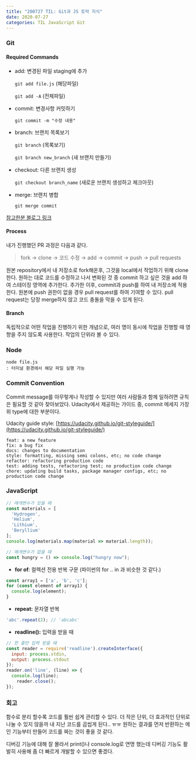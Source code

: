 ```yaml
---
title: "200727 TIL: Git과 JS 토막 지식"
date: 2020-07-27
categories: TIL JavaScript Git
---
```


### Git


#### Required Commands

- add: 변경된 파일 staging에 추가

    `git add file.js` (해당파일)

    `git add -A` (전체파일)

- commit: 변경사항 커밋하기

    `git commit -m "수정 내용"`

- branch: 브랜치 목록보기

    `git branch` (목록보기)

    `git branch new_branch` (새 브랜치 만들기)

- checkout: 다른 브랜치 생성

    `git checkout branch_name` (새로운 브랜치 생성하고 체크아웃)

- merge: 브랜치 병합

    `git merge commit`

[참고한분 블로그 링크](https://medium.com/@joongwon/git-git-%EB%AA%85%EB%A0%B9%EC%96%B4-%EC%A0%95%EB%A6%AC-c25b421ecdbd)


#### Process


내가 진행했던 PR 과정은 다음과 같다.


> fork → clone → 코드 수정 → add → commit → push → pull requests

원본 repository에서 내 저장소로 fork해온후, 그것을 local에서 작업하기 위해 clone한다.
원하는 대로 코드를 수정하고 나서 변화된 것 중 commit 하고 싶은 것을 add 하여 스테이징 영역에 추가한다. 추가한 이후, commit과 push를 하여 내 저장소에 적용한다. 
원본에 push 권한이 없을 경우 pull request를 하여 기여할 수 있다. pull request는 당장 merge하지 않고 코드 충돌을 막을 수 있게 된다.


#### Branch
독립적으로 어떤 작업을 진행하기 위한 개념으로, 여러 명이 동시에 작업을 진행할 때 영향을 주지 않도록 사용한다.
작업의 단위라 볼 수 있다.


### Node

```
node file.js
: 터미널 환경에서 해당 파일 실행 가능
```


### Commit Convention


Commit message를 아무렇게나 작성할 수 있지만 여러 사람들과 함께 일하려면 규칙은 필요할 것 같아 찾아보았다. Udacity에서 제공하는 가이드 중, commit 메세지 가장 위 type에 대한 부분이다.


Udacity guide style: [https://udacity.github.io/git-styleguide/](https://udacity.github.io/git-styleguide/)


```
feat: a new feature
fix: a bug fix
docs: changes to documentation
style: formatting, missing semi colons, etc; no code change
refactor: refactoring production code
test: adding tests, refactoring test; no production code change
chore: updating build tasks, package manager configs, etc; no production code change
```


### JavaScript


```jsx
// 매개변수가 있을 때
const materials = [
  'Hydrogen',
  'Helium',
  'Lithium',
  'Beryllium'
];
console.log(materials.map(material => material.length));
```


```jsx
// 매개변수가 없을 때
const hungry = () => console.log("hungry now");
```

- **for of**: 컬렉션 전용 반복 구문  (파이썬의 for .. in 과 비슷한 것 같다.)

```jsx
const array1 = ['a', 'b', 'c'];
for (const element of array1) {
  console.log(element);
}
```

- **repeat:** 문자열 반복

```jsx
'abc'.repeat(2); // 'abcabc'
```


- **readline():** 입력을 받을 때

```jsx
// 한 줄만 입력 받을 때
const reader = require('readline').createInterface({
  input: process.stdin,
  output: process.stdout
});
reader.on('line', (line) => {
  console.log(line);
	reader.close();
});
```


### 회고

함수로 분리 할수록 코드를 훨씬 쉽게 관리할 수 있다.
더 작은 단위, 더 효과적인 단위로 나눌 수 있지 않을까 내 지난 코드를 곱씹게 된다.. ㅠㅠ
원하는 결과를 먼저 반환하는 메인 기능부터 만들어 코드를 짜는 것이 좋을 것 같다.

디버깅 기능에 대해 잘 몰라서 print()나 console.log로 연명 했는데 디버깅 기능도 활발히 사용해 좀 더 빠르게 개발할 수 있으면 좋겠다.
